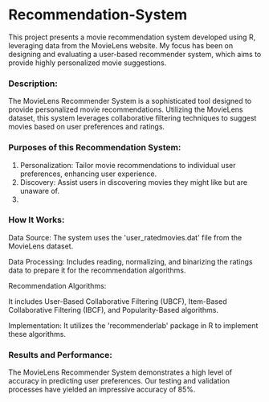 # Recommendation-System

This project presents a movie recommendation system developed using R, leveraging data from the MovieLens website. My focus has been on designing and evaluating a user-based recommender system, which aims to provide highly personalized movie suggestions.

### Description:

The MovieLens Recommender System is a sophisticated tool designed to provide personalized movie recommendations. Utilizing the MovieLens dataset, this system leverages collaborative filtering techniques to suggest movies based on user preferences and ratings.

### Purposes of this Recommendation System:

1. Personalization: Tailor movie recommendations to individual user preferences, enhancing user experience.
2. Discovery: Assist users in discovering movies they might like but are unaware of.
3. 
### How It Works:


Data Source: The system uses the 'user_ratedmovies.dat' file from the MovieLens dataset.

Data Processing: Includes reading, normalizing, and binarizing the ratings data to prepare it for the recommendation algorithms.

Recommendation Algorithms:

It includes User-Based Collaborative Filtering (UBCF), Item-Based Collaborative Filtering (IBCF), and Popularity-Based algorithms.

Implementation: It utilizes the 'recommenderlab' package in R to implement these algorithms.

### Results and Performance:

The MovieLens Recommender System demonstrates a high level of accuracy in predicting user preferences. Our testing and validation processes have yielded an impressive accuracy of 85%. 
